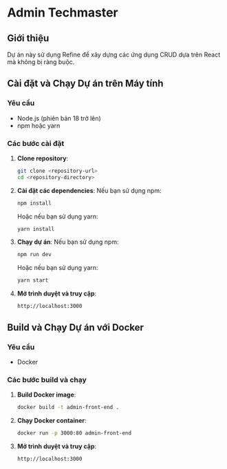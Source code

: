 # Admin Techmaster

## Giới thiệu

Dự án này sử dụng Refine để xây dựng các ứng dụng CRUD dựa trên React mà không bị ràng buộc.

## Cài đặt và Chạy Dự án trên Máy tính

### Yêu cầu

-   Node.js (phiên bản 18 trở lên)
-   npm hoặc yarn

### Các bước cài đặt

1. **Clone repository**:

    ```sh
    git clone <repository-url>
    cd <repository-directory>
    ```

2. **Cài đặt các dependencies**:
   Nếu bạn sử dụng npm:

    ```sh
    npm install
    ```

    Hoặc nếu bạn sử dụng yarn:

    ```sh
    yarn install
    ```

3. **Chạy dự án**:
   Nếu bạn sử dụng npm:

    ```sh
    npm run dev
    ```

    Hoặc nếu bạn sử dụng yarn:

    ```sh
    yarn start
    ```

4. **Mở trình duyệt và truy cập**:
    ```
    http://localhost:3000
    ```

## Build và Chạy Dự án với Docker

### Yêu cầu

-   Docker

### Các bước build và chạy

1. **Build Docker image**:

    ```sh
    docker build -t admin-front-end .
    ```

2. **Chạy Docker container**:

    ```sh
    docker run -p 3000:80 admin-front-end
    ```

3. **Mở trình duyệt và truy cập**:
    ```
    http://localhost:3000
    ```